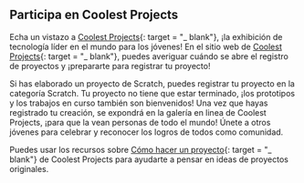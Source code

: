 ## Participa en Coolest Projects

Echa un vistazo a [Coolest Projects](https://coolestprojects.org/){: target = "_ blank"}, ¡la exhibición de tecnología líder en el mundo para los jóvenes! En el sitio web de [Coolest Projects](https://coolestprojects.org/){: target = "_ blank"}, puedes averiguar cuándo se abre el registro de proyectos y ¡prepararte para registrar tu proyecto!

Si has elaborado un proyecto de Scratch, puedes registrar tu proyecto en la categoría Scratch. Tu proyecto no tiene que estar terminado, ¡los prototipos y los trabajos en curso también son bienvenidos! Una vez que hayas registrado tu creación, se expondrá en la galería en linea de Coolest Projects, ¡para que la vean personas de todo el mundo! Únete a otros jóvenes para celebrar y reconocer los logros de todos como comunidad.


Puedes usar los recursos sobre [Cómo hacer un proyecto](https://coolestprojects.org/2020/03/31/how-to-make-a-project-workbook-and-additional-resources/){: target = "_ blank"} de Coolest Projects para ayudarte a pensar en ideas de proyectos originales.
